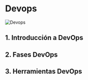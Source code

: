 # Devops

![Devops](https://www.madridemprende.es/wp-content/uploads/2023/08/Metodologia-DevOps.jpg)

## 1. Introducción a DevOps
## 2. Fases DevOps
## 3. Herramientas DevOps

